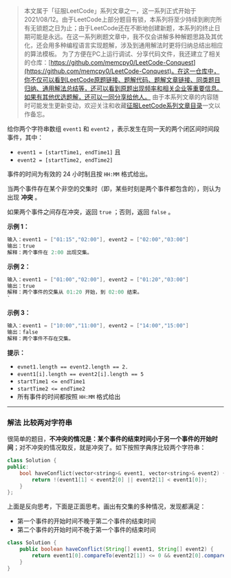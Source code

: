 > 本文属于「征服LeetCode」系列文章之一，这一系列正式开始于2021/08/12。由于LeetCode上部分题目有锁，本系列将至少持续到刷完所有无锁题之日为止；由于LeetCode还在不断地创建新题，本系列的终止日期可能是永远。在这一系列刷题文章中，我不仅会讲解多种解题思路及其优化，还会用多种编程语言实现题解，涉及到通用解法时更将归纳总结出相应的算法模板。
> <b></b>
> 为了方便在PC上运行调试、分享代码文件，我还建立了相关的仓库：[https://github.com/memcpy0/LeetCode-Conquest](https://github.com/memcpy0/LeetCode-Conquest)。在这一仓库中，你不仅可以看到LeetCode原题链接、题解代码、题解文章链接、同类题目归纳、通用解法总结等，还可以看到原题出现频率和相关企业等重要信息。如果有其他优选题解，还可以一同分享给他人。
> <b></b>
> 由于本系列文章的内容随时可能发生更新变动，欢迎关注和收藏[征服LeetCode系列文章目录](https://memcpy0.blog.csdn.net/article/details/119656559)一文以作备忘。

给你两个字符串数组 `event1` 和 `event2` ，表示发生在同一天的两个闭区间时间段事件，其中：
-   `event1 = [startTime1, endTime1]` 且
-   `event2 = [startTime2, endTime2]`

事件的时间为有效的 24 小时制且按 `HH:MM` 格式给出。

当两个事件存在某个非空的交集时（即，某些时刻是两个事件都包含的），则认为出现 **冲突** 。

如果两个事件之间存在冲突，返回 `true` ；否则，返回 `false` 。

**示例 1：**
```java
输入：event1 = ["01:15","02:00"], event2 = ["02:00","03:00"]
输出：true
解释：两个事件在 2:00 出现交集。
```
**示例 2：**
```java
输入：event1 = ["01:00","02:00"], event2 = ["01:20","03:00"]
输出：true
解释：两个事件的交集从 01:20 开始，到 02:00 结束。
`
```
**示例 3：**
```java
输入：event1 = ["10:00","11:00"], event2 = ["14:00","15:00"]
输出：false
解释：两个事件不存在交集。
```
**提示：**
-   `evnet1.length == event2.length == 2.`
-   `event1[i].length == event2[i].length == 5`
-   `startTime1 <= endTime1`
-   `startTime2 <= endTime2`
-   所有事件的时间都按照 `HH:MM` 格式给出

---
### 解法 比较两对字符串
很简单的题目，**不冲突的情况是：某个事件的结束时间小于另一个事件的开始时间**；对不冲突的情况取反，就是冲突了。如下按照字典序比较两个字符串：
```cpp
class Solution {
public:
    bool haveConflict(vector<string>& event1, vector<string>& event2) {
        return !(event1[1] < event2[0] || event2[1] < event1[0]);
    }
};
```
上面是反向思考，下面是正面思考。画出有交集的多种情况，发现都满足：
- 第一个事件的开始时间不晚于第二个事件的结束时间
- 第二个事件的开始时间不晚于第一个事件的结束时间

```java
class Solution {
    public boolean haveConflict(String[] event1, String[] event2) {
        return event1[0].compareTo(event2[1]) <= 0 && event2[0].compareTo(event1[1]) <= 0;
    }
}
```